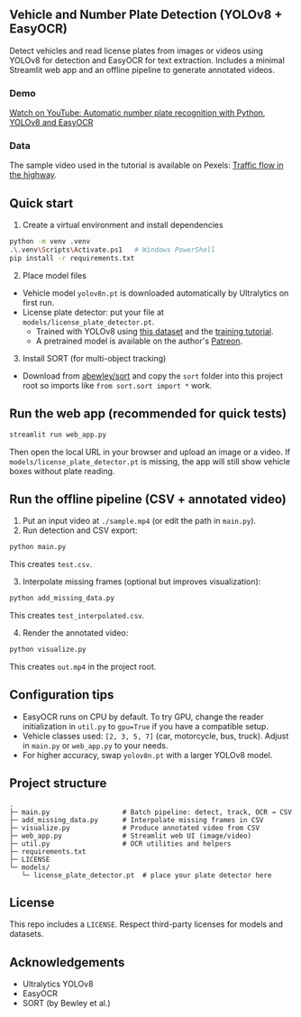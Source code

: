 ## Vehicle and Number Plate Detection (YOLOv8 + EasyOCR)

Detect vehicles and read license plates from images or videos using YOLOv8 for detection and EasyOCR for text extraction. Includes a minimal Streamlit web app and an offline pipeline to generate annotated videos.

### Demo

[Watch on YouTube: Automatic number plate recognition with Python, YOLOv8 and EasyOCR](https://www.youtube.com/watch?v=fyJB1t0o0ms)

### Data

The sample video used in the tutorial is available on Pexels: [Traffic flow in the highway](https://www.pexels.com/video/traffic-flow-in-the-highway-2103099/).

## Quick start

1) Create a virtual environment and install dependencies

```bash
python -m venv .venv
.\.venv\Scripts\Activate.ps1   # Windows PowerShell
pip install -r requirements.txt
```

2) Place model files

- Vehicle model `yolov8n.pt` is downloaded automatically by Ultralytics on first run.
- License plate detector: put your file at `models/license_plate_detector.pt`.
  - Trained with YOLOv8 using [this dataset](https://universe.roboflow.com/roboflow-universe-projects/license-plate-recognition-rxg4e/dataset/4) and the [training tutorial](https://github.com/computervisioneng/train-yolov8-custom-dataset-step-by-step-guide).
  - A pretrained model is available on the author's [Patreon](https://www.patreon.com/ComputerVisionEngineer).

3) Install SORT (for multi-object tracking)

- Download from [abewley/sort](https://github.com/abewley/sort) and copy the `sort` folder into this project root so imports like `from sort.sort import *` work.

## Run the web app (recommended for quick tests)

```bash
streamlit run web_app.py
```

Then open the local URL in your browser and upload an image or a video. If `models/license_plate_detector.pt` is missing, the app will still show vehicle boxes without plate reading.

## Run the offline pipeline (CSV + annotated video)

1) Put an input video at `./sample.mp4` (or edit the path in `main.py`).
2) Run detection and CSV export:

```bash
python main.py
```

This creates `test.csv`.

3) Interpolate missing frames (optional but improves visualization):

```bash
python add_missing_data.py
```

This creates `test_interpolated.csv`.

4) Render the annotated video:

```bash
python visualize.py
```

This creates `out.mp4` in the project root.

## Configuration tips

- EasyOCR runs on CPU by default. To try GPU, change the reader initialization in `util.py` to `gpu=True` if you have a compatible setup.
- Vehicle classes used: `[2, 3, 5, 7]` (car, motorcycle, bus, truck). Adjust in `main.py` or `web_app.py` to your needs.
- For higher accuracy, swap `yolov8n.pt` with a larger YOLOv8 model.

## Project structure

```
.
├─ main.py                  # Batch pipeline: detect, track, OCR → CSV
├─ add_missing_data.py      # Interpolate missing frames in CSV
├─ visualize.py             # Produce annotated video from CSV
├─ web_app.py               # Streamlit web UI (image/video)
├─ util.py                  # OCR utilities and helpers
├─ requirements.txt
├─ LICENSE
└─ models/
   └─ license_plate_detector.pt  # place your plate detector here
```

## License

This repo includes a `LICENSE`. Respect third-party licenses for models and datasets.

## Acknowledgements

- Ultralytics YOLOv8
- EasyOCR
- SORT (by Bewley et al.)